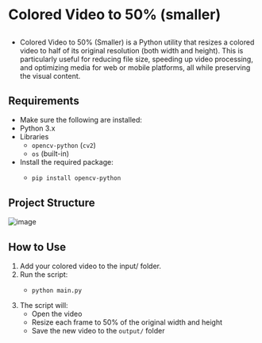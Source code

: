 # Colored Video to 50% (smaller)

## 
- Colored Video to 50% (Smaller) is a Python utility that resizes a colored video to half of its original resolution (both width and height). This is particularly useful for reducing file size, speeding up video processing, and optimizing media for web or mobile platforms, all while preserving the visual content.

## Requirements
- Make sure the following are installed:
- Python 3.x
- Libraries
  - `opencv-python` (`cv2`)
  - `os` (built-in)
- Install the required package:
  - ````
    pip install opencv-python
    ````

## Project Structure
 ![image](https://github.com/user-attachments/assets/c731d7bd-4af7-4359-81dc-d307496088f3)

## How to Use
1. Add your colored video to the input/ folder.
2. Run the script:
   -  ````
      python main.py
      ````
3. The script will:
   - Open the video
   - Resize each frame to 50% of the original width and height
   - Save the new video to the `output/` folder
